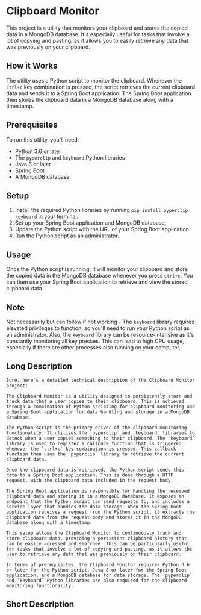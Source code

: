 # Clipboard Monitor

This project is a utility that monitors your clipboard and stores the copied data in a MongoDB database. It's especially useful for tasks that involve a lot of copying and pasting, as it allows you to easily retrieve any data that was previously on your clipboard.

## How it Works

The utility uses a Python script to monitor the clipboard. Whenever the `ctrl+c` key combination is pressed, the script retrieves the current clipboard data and sends it to a Spring Boot application. The Spring Boot application then stores the clipboard data in a MongoDB database along with a timestamp.

## Prerequisites

To run this utility, you'll need:

- Python 3.6 or later
- The `pyperclip` and `keyboard` Python libraries
- Java 8 or later
- Spring Boot
- A MongoDB database

## Setup

1. Install the required Python libraries by running `pip install pyperclip keyboard` in your terminal.
2. Set up your Spring Boot application and MongoDB database.
3. Update the Python script with the URL of your Spring Boot application.
4. Run the Python script as an administrator.

## Usage

Once the Python script is running, it will monitor your clipboard and store the copied data in the MongoDB database whenever you press `ctrl+c`. You can then use your Spring Boot application to retrieve and view the stored clipboard data.

## Note

Not necessarily but can follow if not working - The `keyboard` library requires elevated privileges to function, so you'll need to run your Python script as an administrator. Also, the `keyboard` library can be resource-intensive as it's constantly monitoring all key presses. This can lead to high CPU usage, especially if there are other processes also running on your computer.




## Long Description
```
Sure, here's a detailed technical description of the Clipboard Monitor project:

The Clipboard Monitor is a utility designed to persistently store and track data that a user copies to their clipboard. This is achieved through a combination of Python scripting for clipboard monitoring and a Spring Boot application for data handling and storage in a MongoDB database.

The Python script is the primary driver of the clipboard monitoring functionality. It utilizes the `pyperclip` and `keyboard` libraries to detect when a user copies something to their clipboard. The `keyboard` library is used to register a callback function that is triggered whenever the `ctrl+c` key combination is pressed. This callback function then uses the `pyperclip` library to retrieve the current clipboard data.

Once the clipboard data is retrieved, the Python script sends this data to a Spring Boot application. This is done through a HTTP request, with the clipboard data included in the request body.

The Spring Boot application is responsible for handling the received clipboard data and storing it in a MongoDB database. It exposes an endpoint that the Python script can send requests to, and includes a service layer that handles the data storage. When the Spring Boot application receives a request from the Python script, it extracts the clipboard data from the request body and stores it in the MongoDB database along with a timestamp.

This setup allows the Clipboard Monitor to continuously track and store clipboard data, providing a persistent clipboard history that can be easily accessed and searched. This can be particularly useful for tasks that involve a lot of copying and pasting, as it allows the user to retrieve any data that was previously on their clipboard.

In terms of prerequisites, the Clipboard Monitor requires Python 3.6 or later for the Python script, Java 8 or later for the Spring Boot application, and a MongoDB database for data storage. The `pyperclip` and `keyboard` Python libraries are also required for the clipboard monitoring functionality.
```

## Short Description
```

```